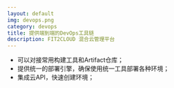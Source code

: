 ```yaml
---
layout: default
img: devops.png
category: devops
title: 提供端到端的DevOps工具链
description: FIT2CLOUD 混合云管理平台
---
```


 * 可以对接常用构建工具和Artifact仓库；
 * 提供统一的部署引擎，确保使用统一工具部署各种环境；
 * 集成云API，快速创建环境；
